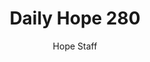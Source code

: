 ---
image: /assets/img/daily-hope-default-artwork.png
title: Daily Hope 280
number: 280
categories:
  - Daily Hope
author: Hope Staff
notes: Daily Hope 280
embed: >-
  EMBED_GOES_HERE
---